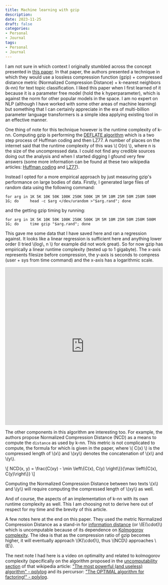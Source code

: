 ```yaml
---
title: Machine learning with gzip
description: 
date: 2023-11-25
draft: false
categories:
- Personal
- Journal
tags:
- Personal
- Journal
---
```


<script src="https://polyfill.io/v3/polyfill.min.js?features=es6"></script>
<script id="MathJax-script" async src="https://cdn.jsdelivr.net/npm/mathjax@3/es5/tex-mml-chtml.js"></script>

I am not sure in which context I originally stumbled across the concept presented in [this paper](https://aclanthology.org/2023.findings-acl.426.pdf). In that paper, the authors presented a technique in which they would use a lossless compression function (gzip) + compressed distance metric (Normalized Compression Distance) + k-nearest neighbors (k-nn) for text topic classification. I liked this paper when I first learned of it because it is a parameter free model (hold the k hyperparameter), which is against the norm for other popular models in the space. I am no expert on NLP (although I have worked with some other areas of machine learning) but something that I can certainly appreciate in the era of multi-billion parameter language transformers is a simple idea applying existing tool in an effective manner.

One thing of note for this technique however is the runtime complexity of k-nn. 
Computing gzip is performing the [DEFLATE algorithm](https://en.wikipedia.org/wiki/Deflate) which is a two step process of Huffman coding and then LZ77. A number of places on the internet said that the runtime complexity of this was \\( O(n)  \\), where n is the size of the uncompressed data. I could not find any credible sources doing out the analysis and when I started digging I gfound very few answers (some more information can be found at these two wikipedia articles: [Huffman coding](https://en.wikipedia.org/wiki/Huffman_coding#Compression) and [LZ77](https://en.wikipedia.org/wiki/LZ77_and_LZ78)).

Instead I opted for a more empirical approach by just measuring gzip's performance on large bodies of data. Firstly, I generated large files of random data using the following command:
```
for arg in 1K 5K 10K 50K 100K 250K 500K 1M 5M 10M 25M 50M 250M 500M 1G; do     head -c $arg </dev/urandom >"$arg.rand"; done
```

and the getting gzip timing by running:
```
for arg in 1K 5K 10K 50K 100K 250K 500K 1M 5M 10M 25M 50M 250M 500M 1G; do     time gzip "$arg.rand"; done
```

This gave me some data that I have saved here and ran a regression against. It looks like a linear regression is sufficient here and anything lower order (I tried \\(log\\, n \\) for example did not work great). So for now gzip has empirically a linear runtime complexity (tested up to 1 gigabyte). The x-axis represents filesize before compression, the y-axis is seconds to compress (user + sys from time command) and the x-axis has a logarithmic scale. 

<iframe src="https://www.desmos.com/calculator/axfxot4dyf?embed" width="500" height="500" style="border: 1px solid #ccc" frameborder=0></iframe>

The other components in this algorithm are interesting too. For example, the authors propose Normalized Compression Distance (NCD) as a means to compute the `distance` as used by k-nn. This metric is not complicated to compute, the formula for which is given in the paper, where \\( C(x) \\) is the compressed length of \\(x\\) and \\(xy\\) denotes the concatenation of \\(x\\) and \\(y\\).

\\[ NCD(x, y) = \\frac{C(xy) - \\min \\left\\{C(x), C(y) \\right\\}}{\\max \\left\\{C(x), C(y)\\right\\}} \\]


Computing the Normalized Compression Distance between two texts \\(x\\) and \\(y\\) will require computing the compressed length of \\(xy\\) as well. 

And of course, the aspects of an implementation of k-nn with its own runtime complexity as well. This I am choosing not to derive here out of respect for my time and the brevity of this article.


A few notes here at the end on this paper. They used the metric Normalized Compression Distance as a stand-in for [information distance](https://arxiv.org/pdf/1006.3520.pdf) (or \\(E(\\cdot)\\) which is uncomputable because of its dependence on [Kolmogorov complexity](https://en.wikipedia.org/wiki/Kolmogorov_complexity). The idea is that as the compression ratio of gzip becomes higher, it will eventually approach \\(K(\\cdot)\\), thus \\(NCD\\) approaches \\(E\\).

The next note I had here is a video on optimality and related to kolmogorov complexity (specifically on the algorithm proposed in the [uncomputability section](https://en.wikipedia.org/wiki/Kolmogorov_complexity#Uncomputability_of_Kolmogorov_complexity) of that wikipedia article: ["The most powerful (and useless) algorithm" - polylog](https://www.youtube.com/watch?v=9ONm1od1QZo) and its percursor: ["The OPTIMAL algorithm for factoring!" - polylog](https://www.youtube.com/watch?v=qrKlPzceeqc).

